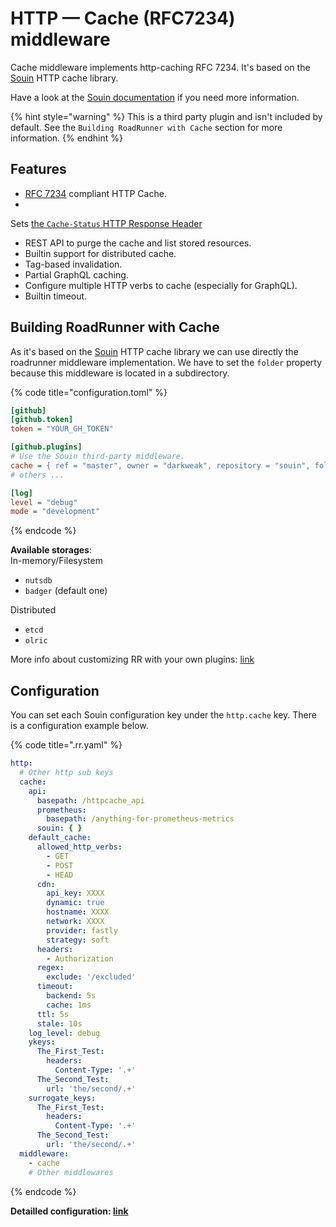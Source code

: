 # HTTP — Cache (RFC7234) middleware

Cache middleware implements http-caching RFC 7234. It's based on the [Souin](https://github.com/darkweak/souin) HTTP
cache library.

Have a look at the [Souin documentation](https://github.com/darkweak/souin) if you need more information.

{% hint style="warning" %}
This is a third party plugin and isn't included by default. See the `Building RoadRunner with Cache` section for more
information.
{% endhint %}

## Features

* [RFC 7234](https://httpwg.org/specs/rfc7234.html) compliant HTTP Cache.
*

Sets [the `Cache-Status` HTTP Response Header](https://httpwg.org/http-extensions/draft-ietf-httpbis-cache-header.html)

* REST API to purge the cache and list stored resources.
* Builtin support for distributed cache.
* Tag-based invalidation.
* Partial GraphQL caching.
* Configure multiple HTTP verbs to cache (especially for GraphQL).
* Builtin timeout.

## Building RoadRunner with Cache

As it's based on the [Souin](https://github.com/darkweak/souin) HTTP cache library we can use directly the roadrunner
middleware implementation. We have to set the `folder` property because this middleware is located in a subdirectory.

{% code title="configuration.toml" %}

```ini
[github]
[github.token]
token = "YOUR_GH_TOKEN"

[github.plugins]
# Use the Souin third-party middleware.
cache = { ref = "master", owner = "darkweak", repository = "souin", folder = "/plugins/roadrunner" }
# others ...

[log]
level = "debug"
mode = "development"
```

{% endcode %}

**Available storages**:  
In-memory/Filesystem

- `nutsdb`
- `badger` (default one)

Distributed

- `etcd`
- `olric`

More info about customizing RR with your own plugins: [link](../customization/plugin.md)

## Configuration

You can set each Souin configuration key under the `http.cache` key. There is a configuration example below.

{% code title=".rr.yaml" %}

```yaml
http:
  # Other http sub keys
  cache:
    api:
      basepath: /httpcache_api
      prometheus:
        basepath: /anything-for-prometheus-metrics
      souin: { }
    default_cache:
      allowed_http_verbs:
        - GET
        - POST
        - HEAD
      cdn:
        api_key: XXXX
        dynamic: true
        hostname: XXXX
        network: XXXX
        provider: fastly
        strategy: soft
      headers:
        - Authorization
      regex:
        exclude: '/excluded'
      timeout:
        backend: 5s
        cache: 1ms
      ttl: 5s
      stale: 10s
    log_level: debug
    ykeys:
      The_First_Test:
        headers:
          Content-Type: '.+'
      The_Second_Test:
        url: 'the/second/.+'
    surrogate_keys:
      The_First_Test:
        headers:
          Content-Type: '.+'
      The_Second_Test:
        url: 'the/second/.+'
  middleware:
    - cache
    # Other middlewares
```

{% endcode %}

**Detailled configuration: [link](https://github.com/darkweak/souin)**
